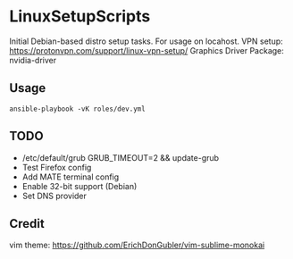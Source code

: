 # LinuxSetupScripts
Initial Debian-based distro setup tasks.
For usage on locahost.
VPN setup: https://protonvpn.com/support/linux-vpn-setup/
Graphics Driver Package: nvidia-driver

## Usage
```ansible-playbook -vK roles/dev.yml```

## TODO
- /etc/default/grub GRUB_TIMEOUT=2 && update-grub
- Test Firefox config
- Add MATE terminal config
- Enable 32-bit support (Debian)
- Set DNS provider

## Credit
vim theme: https://github.com/ErichDonGubler/vim-sublime-monokai
